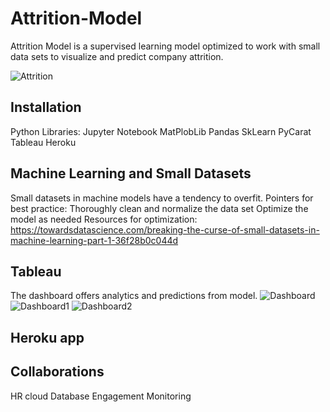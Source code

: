 <insert logo>

# Attrition-Model
Attrition Model is a supervised learning model optimized to work with small data sets to visualize and predict company attrition.

![Attrition](/images/High-employee-turnover.png")

## Installation
Python Libraries:
    Jupyter Notebook
    MatPlobLib
    Pandas
    SkLearn
    PyCarat
Tableau
Heroku

## Machine Learning and Small Datasets
Small datasets in machine models have a tendency to overfit. Pointers for best practice: 
    Thoroughly clean and normalize the data set
    Optimize the model as needed
Resources for optimization:
https://towardsdatascience.com/breaking-the-curse-of-small-datasets-in-machine-learning-part-1-36f28b0c044d

## Tableau
The dashboard offers analytics and predictions from model.
![Dashboard](/images/Att_Dash.png")
![Dashboard1](/images/Att_Dash_1.png")
![Dashboard2](/images/Att_Dash_2.png")

## Heroku app


## Collaborations
HR cloud Database
Engagement Monitoring
